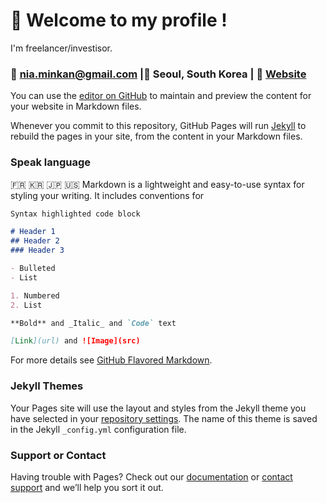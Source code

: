 # 👋 Welcome to my profile !

I'm freelancer/investisor.
### 💼 nia.minkan@gmail.com |📍 Seoul, South Korea | 🔗 [Website](https://nia-san.github.io/Nia-san/)
You can use the [editor on GitHub](https://github.com/Nia-san/Nia-san/edit/main/README.md) to maintain and preview the content for your website in Markdown files.

Whenever you commit to this repository, GitHub Pages will run [Jekyll](https://jekyllrb.com/) to rebuild the pages in your site, from the content in your Markdown files.

### Speak language
🇫🇷 🇰🇷 🇯🇵 🇺🇸
Markdown is a lightweight and easy-to-use syntax for styling your writing. It includes conventions for

```markdown
Syntax highlighted code block

# Header 1
## Header 2
### Header 3

- Bulleted
- List

1. Numbered
2. List

**Bold** and _Italic_ and `Code` text

[Link](url) and ![Image](src)
```

For more details see [GitHub Flavored Markdown](https://guides.github.com/features/mastering-markdown/).

### Jekyll Themes

Your Pages site will use the layout and styles from the Jekyll theme you have selected in your [repository settings](https://github.com/Nia-san/Nia-san/settings/pages). The name of this theme is saved in the Jekyll `_config.yml` configuration file.

### Support or Contact

Having trouble with Pages? Check out our [documentation](https://docs.github.com/categories/github-pages-basics/) or [contact support](https://support.github.com/contact) and we’ll help you sort it out.
